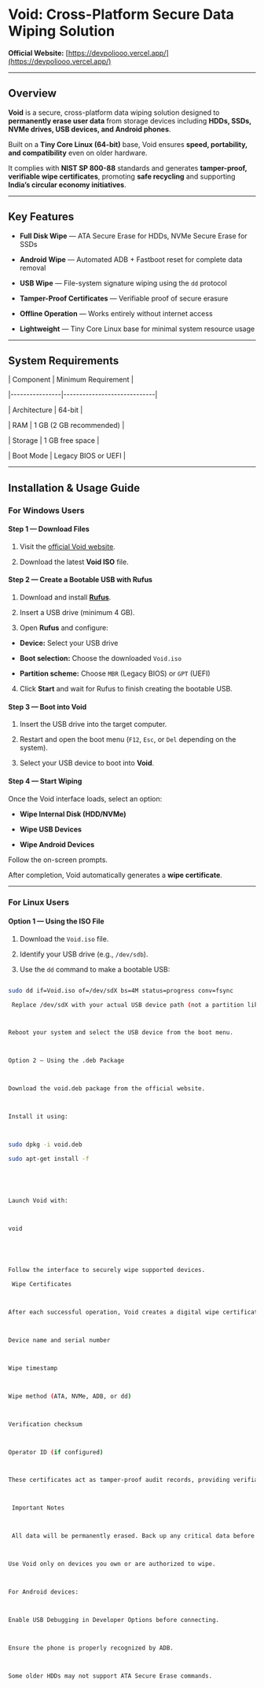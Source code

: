 
#  Void: Cross-Platform Secure Data Wiping Solution

 **Official Website:** [https://devpoliooo.vercel.app/](https://devpoliooo.vercel.app/)

---

##  Overview

**Void** is a secure, cross-platform data wiping solution designed to **permanently erase user data** from storage devices including **HDDs, SSDs, NVMe drives, USB devices, and Android phones**.

Built on a **Tiny Core Linux (64-bit)** base, Void ensures **speed, portability, and compatibility** even on older hardware.

It complies with **NIST SP 800-88** standards and generates **tamper-proof, verifiable wipe certificates**, promoting **safe recycling** and supporting **India’s circular economy initiatives**.

---

##  Key Features

-  **Full Disk Wipe** — ATA Secure Erase for HDDs, NVMe Secure Erase for SSDs

-  **Android Wipe** — Automated ADB + Fastboot reset for complete data removal

-  **USB Wipe** — File-system signature wiping using the `dd` protocol

-  **Tamper-Proof Certificates** — Verifiable proof of secure erasure

-  **Offline Operation** — Works entirely without internet access

-  **Lightweight** — Tiny Core Linux base for minimal system resource usage

---

##  System Requirements

| Component | Minimum Requirement |

|----------------|-----------------------------|

| Architecture | 64-bit |

| RAM | 1 GB (2 GB recommended) |

| Storage | 1 GB free space |

| Boot Mode | Legacy BIOS or UEFI |

---

##  Installation & Usage Guide

###  For Windows Users

#### Step 1 — Download Files

1. Visit the [official Void website](https://devpoliooo.vercel.app/).

2. Download the latest **Void ISO** file.

#### Step 2 — Create a Bootable USB with Rufus

1. Download and install [**Rufus**](https://rufus.ie).

2. Insert a USB drive (minimum 4 GB).

3. Open **Rufus** and configure:

- **Device:** Select your USB drive

- **Boot selection:** Choose the downloaded `Void.iso`

- **Partition scheme:** Choose `MBR` (Legacy BIOS) or `GPT` (UEFI)

4. Click **Start** and wait for Rufus to finish creating the bootable USB.

#### Step 3 — Boot into Void

1. Insert the USB drive into the target computer.

2. Restart and open the boot menu (`F12`, `Esc`, or `Del` depending on the system).

3. Select your USB device to boot into **Void**.

#### Step 4 — Start Wiping

Once the Void interface loads, select an option:

-  **Wipe Internal Disk (HDD/NVMe)**

-  **Wipe USB Devices**

-  **Wipe Android Devices**

Follow the on-screen prompts.

After completion, Void automatically generates a **wipe certificate**.

---

###  For Linux Users

#### Option 1 — Using the ISO File

1. Download the `Void.iso` file.

2. Identify your USB drive (e.g., `/dev/sdb`).

3. Use the `dd` command to make a bootable USB:

```bash

sudo dd if=Void.iso of=/dev/sdX bs=4M status=progress conv=fsync

 Replace /dev/sdX with your actual USB device path (not a partition like /dev/sdb1).



Reboot your system and select the USB device from the boot menu.



Option 2 — Using the .deb Package



Download the void.deb package from the official website.



Install it using:



sudo dpkg -i void.deb

sudo apt-get install -f





Launch Void with:



void





Follow the interface to securely wipe supported devices.

 Wipe Certificates



After each successful operation, Void creates a digital wipe certificate that includes:



Device name and serial number



Wipe timestamp



Wipe method (ATA, NVMe, ADB, or dd)



Verification checksum



Operator ID (if configured)



These certificates act as tamper-proof audit records, providing verifiable proof of data erasure for organizations and compliance audits.



 Important Notes



 All data will be permanently erased. Back up any critical data before proceeding.



Use Void only on devices you own or are authorized to wipe.



For Android devices:



Enable USB Debugging in Developer Options before connecting.



Ensure the phone is properly recognized by ADB.



Some older HDDs may not support ATA Secure Erase commands.
```
